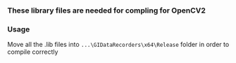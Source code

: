 ### These library files are needed for compling for OpenCV2
### Usage
Move all the .lib files into `...\GIDataRecorders\x64\Release` folder in order to compile correctly